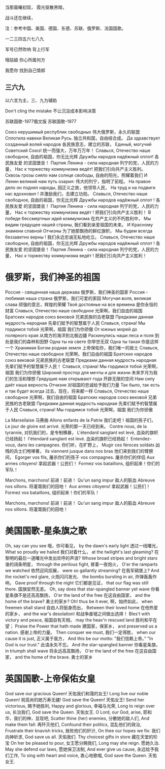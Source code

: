 当那晨曦初现，
霞光驱散黑暗，

战斗还在继续，

注：参考中国、美国、德国、东德、苏联、俄罗斯、法国国歌。

一二三四五六七八九


军号已然吹响
背上行军



哦姑娘
你心所属何方

我愿你
找到自己情郎

## 三六九

以六言为主，三、九为辅助

Don't cling the mistake 
不让沉没成本影响决策


苏联国歌-1977俄文版 
苏联国歌-1977
 
Союз нерушимый республик свободных 
伟大俄罗斯，永久的联盟
Сплотила навеки Великая Русь. 
独立共和国，自由结合成。
Да здравствует созданный волей народов 
各民族意志，建立的苏联，
Единый, могучий Советский Союз! 
统一而强大，万年万万年！
Славься, Отечество наше свободное, 
自由的祖国，你无比光辉
Дружбы народов надёжный оплот! 
各民族友爱 的坚固堡垒！
Партия Ленина - сила народная 
列宁的党，人民的力量，
Нас к торжеству коммунизма ведёт! 
把我们引向共产主义胜利。
Сквозь грозы сияло нам солнце свободы, 
自由的阳光，照耀着我们
И Ленин великий нам путь озарил: 
伟大的列宁，指明了前程。
На правое дело он поднял народы, 
因正义之故，他领导人民，
На труд и на подвиги нас вдохновил ! 
并激励我们，去建立功勋。
Славься, Отечество наше свободное, 
自由的祖国，你无比光辉
Дружбы народов надёжный оплот ! 
各民族友爱 的坚固堡垒！
Партия Ленина - сила народная 
列宁的党，人民的力量，
Нас к торжеству коммунизма ведёт ! 
把我们引向共产主义胜利！
В победе бессмертных идей коммунизма 
在共产主义的不朽胜利中，
Мы видим грядущее нашей страны, 
我们看到亲爱祖国的未来。
И Красному знамени славной Отчизны 
为了她那飘扬的鲜红旗帜，
Мы будем всегда беззаветно верны ! 
我们永远忠诚无私地屹立。
Славься, Отечество наше свободное, 
自由的祖国，你无比光辉
Дружбы народов надёжный оплот ! 
各民族友爱 的坚固堡垒！
Партия Ленина - сила народная 
列宁的党，人民的力量，
Нас к торжеству коммунизма ведёт ! 
把我们引向共产主义胜利！

# 俄罗斯，我们神圣的祖国

Россия - священная наша держава 
俄罗斯，我们神圣的国家
Россия - любимая наша страна 
俄罗斯，我们可爱的家园
Могучая воля, великая слава 
顽强的意志，辉煌的荣耀
Твоё достоянье на все времена 
是你永恒的财富
Славься, Отечество наше свободное 
光荣啊，我们自由的祖国
Братских народов союз вековой 
兄弟民族的古老联盟
Предками данная мудрость народная 
先辈们赋予的智慧属于人民
Славься, страна! Мы гордимся тобой 
光荣啊，祖国 我们为你骄傲
От южных морей до полярного края 
从南方的海洋到北极边疆
Раскинулись наши леса и поля 
到处是我们的森林和田野
Одна ты на свете 
你举世无双
Одна ты такая 
你是这样一个
Хранимая Богом родная земля 
上帝保佑你，我们唯一的故土
Славься, Отечество наше свободное 
光荣啊，我们自由的祖国
Братских народов союз вековой 
兄弟民族的古老联盟
Предками данная мудрость народная 
先辈们赋予的智慧属于人民！
Славься, страна! Мы гордимся тобой 
光荣啊，祖国 我们为你骄傲
Широкий простор для мечты и для жизни 
未来岁月为我们的生活和理想
Грядущие нам открывают года 
开辟无限的空间
Нам силу даёт наша верность Отчизне 
对祖国的忠诚给予我们力量
Так было, так есть и так будет всегда 
过去，现在，将来都一样
Славься, Отечество наше свободное 
光荣啊，我们自由的祖国
Братских народов союз вековой 
兄弟民族的古老联盟
Предками данная мудрость народная 
先辈们赋予的智慧属于人民
Славься, страна! Мы гордимся тобой 
光荣啊，祖国 我们为你骄傲

La Marseilaise 
马赛曲
Allons enfants de la Patrie 
我们走吧！祖国的孩子们，
Le jour de gloire est arrivé. 
光荣的那一天已经到来。
Contre nous, de la tyrannie, 
对抗我们的，是专制横暴，
L'étendard sanglant est levé, 
血染的旗帜已经扬起！
l'étendard sanglant est levé. 
血染的旗帜已经扬起！
Entendez-vous, dans les campagnes. 
你们听，在旷野上，
Mugir ces féroces soldats 
凶残的兵士们咆哮著，
Ils viennent jusque dans nos bras 
他们来到我们的臂膀间，
Egorger vos fils, 
屠杀你们的孩子
vos compagnes. 
屠杀你们的伴侣
Aux armes citoyens! 
拿起武器！公民们！
Formez vos bataillons, 
组织起来！你们的军队！
  
Marchons, marchons! 前进！前进！
Qu'un sang impur 
敌人的脏血
Abreuve nos sillons. 
将灌溉我们的田地！
Aux armes citoyens! 
拿起武器！公民们！
Formez vos bataillons, 
组织起来！你们的军队！
  
Marchons, marchons! 前进！前进！
Qu'un sang impur 
敌人的脏血
Abreuve nos sillons. 
将灌溉我们的田地！


# 美国国歌-星条旗之歌

Oh, say can you see 
哦，你可看见，
by the dawn's early light 
透过一线曙光，
What so proudly we hailed 
我们对着什么，
at the twilight's last gleaming? 
在黎明的最后一道曙光中发出欢呼的声浪?
Whose broad stripes and bright stars 
谁的阔条明星，
through the perilous fight, 
冒着一夜炮火，
O'er the ramparts we watched 
依然迎风招展，
were so gallantly streaming? 
在我军碉堡上?
And the rocket's red glare, 
火炮闪闪发光、
the bombs bursting in air, 
炸弹轰轰作响，
Gave proof through the night 
它们都是见证，
that our flag was still there. 
国旗安然无恙。
Oh, say does that star-spangled banner yet wave 
你看星条旗不是还高高飘扬，
O'er the land of the free 
在这自由国家，
and the home of the brave? 
勇士的家乡?
Oh! thus be it ever, 
啊，始终如此，
when freemen shall stand 
自由人将挺身而出，
Between their loved home 
在他热爱的家乡，
and the war's desolation! 
和战争废墟之间做出选择！
Bles't with victory and peace, 
祖国自有天相，
may the heav'n rescued land 
胜利和平在望；
Praise the Power that hath made 
建国家，保家乡，
and preserved us a nation. 
感谢上帝的力量。
Then conquer we must, 
我们一定得胜，
when our cause it is just, 
正义属于我方，
And this be our motto: 
“我们信赖上帝。”
"In God is our trust." 
此语永矢不忘。
And the star-spangled banner 
你看星条旗，
in triumph shall wave 
将永远高高飘扬，
O'er the land of the free 
在这自由国家，
and the home of the brave. 
勇士的家乡

# 英国国歌-上帝保佑女皇

God save our gracious Queen! 
天佑我们和蔼的女王!
Long live our noble Queen! 
祝高尚的她万寿无疆!
God save the Queen! 
天佑女王!
Send her victorious, 
赐予她胜利,
Happy and glorious, 
幸福与光荣,
Long to reign over us, 
长治我们,
God save the Queen. 
天佑女王.
O Lord, our God, arise, 
耶和华，我们的神，显现吧,
Scatter thine (her) enemies, 
分散她的敌人们,
And make them fall: 
再歼灭他们,
Confound their politics, 
混乱他们的政治,
Frustrate their knavish tricks, 
挫败他们的奸计,
On thee our hopes we fix: 
我们向神祈求,
God save us all. 
天佑我们.
Thy choicest gifts in store 
藏在天堂的珍宝
On her be pleased to pour, 
女王愿分赐我们,
Long may she reign. 
愿她久治.
May she defend our laws, 
愿她保卫法制,
And ever give us cause, 
永远给予我们工作,
To sing with heart and voice, 
衷心地歌唱,
God save the Queen. 
天佑女王.